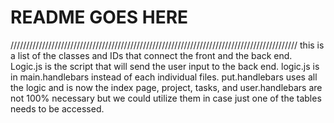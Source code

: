 # README GOES HERE



///////////////////////////////////////////////////////////////////////////////////////////
this is a list of the classes and IDs that connect the front and the back end. 
Logic.js is the script that will send the user input to the back end. logic.js is in main.handlebars instead of each individual files. 
put.handlebars uses all the logic and is now the index page, project, tasks, and user.handlebars are not 100% necessary but we could utilize them in case just one of the tables needs to be accessed. 